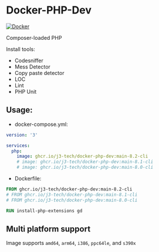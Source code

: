 # Docker-PHP-Dev
[![Docker](https://github.com/J3-Tech/Docker-PHP-Dev/actions/workflows/docker-publish.yml/badge.svg)](https://github.com/J3-Tech/Docker-PHP-Dev/actions/workflows/docker-publish.yml)

Composer-loaded PHP

Install tools:
 - Codesniffer
 - Mess Detector
 - Copy paste detector
 - LOC
 - Lint
 - PHP Unit


## Usage:

- docker-compose.yml:

```yml
version: '3'

services:
  php:
    image: ghcr.io/j3-tech/docker-php-dev:main-8.2-cli
    # image: ghcr.io/j3-tech/docker-php-dev:main-8.1-cli
    # image: ghcr.io/j3-tech/docker-php-dev:main-8.0-cli
```

- Dockerfile:

```Dockerfile
FROM ghcr.io/j3-tech/docker-php-dev:main-8.2-cli
# FROM ghcr.io/j3-tech/docker-php-dev:main-8.1-cli
# FROM ghcr.io/j3-tech/docker-php-dev:main-8.0-cli

RUN install-php-extensions gd
```

## Multi platform support

Image supports `amd64`, `arm64`, `i386`, `ppc64le`, and `s390x`
